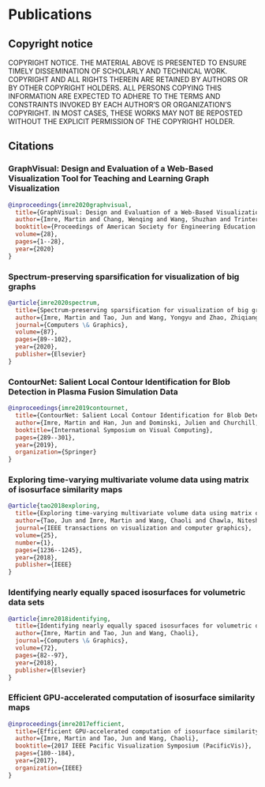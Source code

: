 # Publications
## Copyright notice
COPYRIGHT NOTICE. THE MATERIAL ABOVE IS PRESENTED TO ENSURE TIMELY DISSEMINATION OF SCHOLARLY AND TECHNICAL WORK. COPYRIGHT AND ALL RIGHTS THEREIN ARE RETAINED BY AUTHORS OR BY OTHER COPYRIGHT HOLDERS. ALL PERSONS COPYING THIS INFORMATION ARE EXPECTED TO ADHERE TO THE TERMS AND CONSTRAINTS INVOKED BY EACH AUTHOR’S OR ORGANIZATION’S COPYRIGHT. IN MOST CASES, THESE WORKS MAY NOT BE REPOSTED WITHOUT THE EXPLICIT PERMISSION OF THE COPYRIGHT HOLDER.

## Citations

### GraphVisual: Design and Evaluation of a Web-Based Visualization Tool for Teaching and Learning Graph Visualization
```bibtex
@inproceedings{imre2020graphvisual,
  title={GraphVisual: Design and Evaluation of a Web-Based Visualization Tool for Teaching and Learning Graph Visualization},
  author={Imre, Martin and Chang, Wenqing and Wang, Shuzhan and Trinter, Christine and Wang, Chaoli},
  booktitle={Proceedings of American Society for Engineering Education Annual Conference},
  volume={28},
  pages={1--28},
  year={2020}
}
```

### Spectrum-preserving sparsification for visualization of big graphs
```bibtex
@article{imre2020spectrum,
  title={Spectrum-preserving sparsification for visualization of big graphs},
  author={Imre, Martin and Tao, Jun and Wang, Yongyu and Zhao, Zhiqiang and Feng, Zhuo and Wang, Chaoli},
  journal={Computers \& Graphics},
  volume={87},
  pages={89--102},
  year={2020},
  publisher={Elsevier}
}
```

### ContourNet: Salient Local Contour Identification for Blob Detection in Plasma Fusion Simulation Data
```bibtex
@inproceedings{imre2019contournet,
  title={ContourNet: Salient Local Contour Identification for Blob Detection in Plasma Fusion Simulation Data},
  author={Imre, Martin and Han, Jun and Dominski, Julien and Churchill, Michael and Kube, Ralph and Chang, Choong-Seock and Peterka, Tom and Guo, Hanqi and Wang, Chaoli},
  booktitle={International Symposium on Visual Computing},
  pages={289--301},
  year={2019},
  organization={Springer}
}
```

### Exploring time-varying multivariate volume data using matrix of isosurface similarity maps
```bibtex
@article{tao2018exploring,
  title={Exploring time-varying multivariate volume data using matrix of isosurface similarity maps},
  author={Tao, Jun and Imre, Martin and Wang, Chaoli and Chawla, Nitesh V and Guo, Hanqi and Sever, G{\"o}khan and Kim, Seung Hyun},
  journal={IEEE transactions on visualization and computer graphics},
  volume={25},
  number={1},
  pages={1236--1245},
  year={2018},
  publisher={IEEE}
}
```

### Identifying nearly equally spaced isosurfaces for volumetric data sets
```bibtex
@article{imre2018identifying,
  title={Identifying nearly equally spaced isosurfaces for volumetric data sets},
  author={Imre, Martin and Tao, Jun and Wang, Chaoli},
  journal={Computers \& Graphics},
  volume={72},
  pages={82--97},
  year={2018},
  publisher={Elsevier}
}
```

### Efficient GPU-accelerated computation of isosurface similarity maps
```bibtex
@inproceedings{imre2017efficient,
  title={Efficient GPU-accelerated computation of isosurface similarity maps},
  author={Imre, Martin and Tao, Jun and Wang, Chaoli},
  booktitle={2017 IEEE Pacific Visualization Symposium (PacificVis)},
  pages={180--184},
  year={2017},
  organization={IEEE}
}
```
